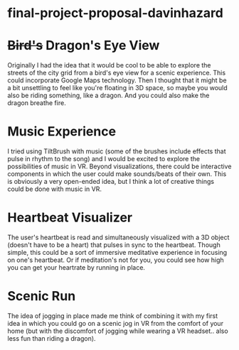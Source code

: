 # final-project-proposal-davinhazard

# ~~Bird's~~ Dragon's Eye View 

Originally I had the idea that it would be cool to be able to explore the streets of the city grid from a bird's eye view for a scenic experience. This could incorporate Google Maps technology. Then I thought that it might be a bit unsettling to feel like you're floating in 3D space, so maybe you would also be riding something, like a dragon. And you could also make the dragon breathe fire. 

# Music Experience

I tried using TiltBrush with music (some of the brushes include effects that pulse in rhythm to the song) and I would be excited to explore the possibilities of music in VR. Beyond visualizations, there could be interactive components in which the user could make sounds/beats of their own. This is obviously a very open-ended idea, but I think a lot of creative things could be done with music in VR. 

# Heartbeat Visualizer

The user's heartbeat is read and simultaneously visualized with a 3D object (doesn't have to be a heart) that pulses in sync to the heartbeat. Though simple, this could be a sort of immersive meditative experience in focusing on one's heartbeat. Or if meditation's not for you, you could see how high you can get your heartrate by running in place. 

# Scenic Run

The idea of jogging in place made me think of combining it with my first idea in which you could go on a scenic jog in VR from the comfort of your home (but with the discomfort of jogging while wearing a VR headset.. also less fun than riding a dragon). 
